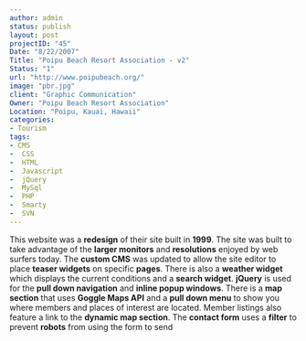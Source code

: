 ```yaml
--- 
author: admin
status: publish
layout: post
projectID: "45"
Date: "8/22/2007"
Title: "Poipu Beach Resort Association - v2"
Status: "1"
url: "http://www.poipubeach.org/"
image: "pbr.jpg"
client: "Graphic Communication"
Owner: "Poipu Beach Resort Association"
Location: "Poipu, Kauai, Hawaii"
categories:
- Tourism
tags:
- CMS
-  CSS
-  HTML
-  Javascript
-  jQuery
-  MySql
-  PHP
-  Smarty
-  SVN
--- 
```

This website was a **redesign** of their site built in **1999**. The site was built to take advantage of the **larger monitors** and **resolutions** enjoyed by web surfers today. The **custom CMS** was updated to allow the site editor to place **teaser widgets** on specific **pages**. There is also a **weather widget** which displays the current conditions and a **search widget**. **jQuery** is used for the **pull down navigation** and **inline popup windows**.  There is a **map section** that uses **Goggle Maps API** and a **pull down menu** to show you where members and places of interest are located. Member listings also feature a link to the **dynamic map section**. The **contact form** uses a **filter** to prevent **robots** from using the form to send 
